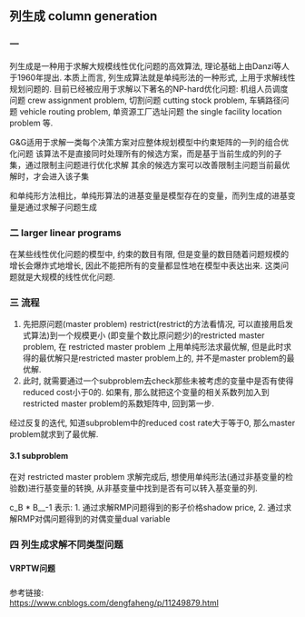 
## 列生成 column generation

### 一

列生成是一种用于求解大规模线性优化问题的高效算法, 理论基础上由Danzi等人于1960年提出. 
本质上而言, 列生成算法就是单纯形法的一种形式, 上用于求解线性规划问题的. 
目前已经被应用于求解以下著名的NP-hard优化问题: 机组人员调度问题 crew assignment problem,
切割问题 cutting stock problem, 车辆路径问题 vehicle routing problem, 
单资源工厂选址问题 the single facility location problem 等.


G&G适用于求解一类每个决策方案对应整体规划模型中约束矩阵的一列的组合优化问题
该算法不是直接同时处理所有的候选方案，而是基于当前生成的列的子集，通过限制主问题进行优化求解
其余的候选方案可以改善限制主问题当前最优解时，才会进入该子集

和单纯形方法相比，单纯形算法的进基变量是模型存在的变量，而列生成的进基变量是通过求解子问题生成

### 二 larger linear programs
在某些线性优化问题的模型中, 约束的数目有限, 但是变量的数目随着问题规模的增长会爆炸式地增长, 
因此不能把所有的变量都显性地在模型中表达出来. 这类问题就是大规模的线性优化问题.

### 三 流程

1. 先把原问题(master problem) restrict(restrict的方法看情况, 可以直接用启发式算法)到一个规模更小
(即变量个数比原问题少)的restricted master problem, 在 restricted master problem 上用单纯形法求最优解, 
但是此时求得的最优解只是restricted master problem上的, 并不是master problem的最优解.
2. 此时, 就需要通过一个subproblem去check那些未被考虑的变量中是否有使得reduced cost小于0的.
如果有, 那么就把这个变量的相关系数列加入到restricted master problem的系数矩阵中, 回到第一步.

经过反复的迭代, 知道subproblem中的reduced cost rate大于等于0, 那么master problem就求到了最优解.

#### 3.1 subproblem
在对 restricted master problem 求解完成后, 想使用单纯形法(通过非基变量的检验数)进行基变量的转换, 
从非基变量中找到是否有可以转入基变量的列.

c_B * B__-1 表示: 1. 通过求解RMP问题得到的影子价格shadow price, 2. 通过求解RMP对偶问题得到的对偶变量dual variable


### 四 列生成求解不同类型问题

#### VRPTW问题





### 


参考链接:  
https://www.cnblogs.com/dengfaheng/p/11249879.html

